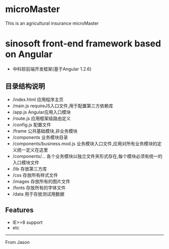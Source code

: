 # microMaster
This is an agricultural insurance microMaster

# sinosoft front-end framework based on Angular

* 中科软前端开发框架(基于Angular 1.2.6)

## 目录结构说明
* /index.html   应用程序主页
* /main.js  requireJS入口文件,用于配置第三方依赖库
* /app.js   Angular应用入口模块
* /route.js 应用框架级路由定义
* /config.js    配置文件
* /frame    公共基础模块,非业务模块
* /components   业务模块目录
* /components/business.mod.js   业务模块入口文件,应用对所有业务模块的定义统一定义在这里
* /components/...               各个业务模块以独立文件夹形式存在,每个模块必须有统一的入口模块文件
* /lib      存放第三方库
* /css      存放所有样式文件
* /images   存放所有的图片文件
* /fonts    存放所有的字体文件
* /data     用于存放测试用数据

## Features
* IE>=8 support
* etc
-------------
From Jason